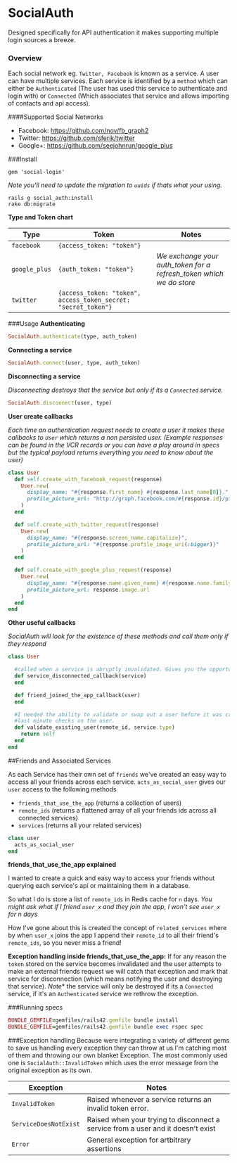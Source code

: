 # SocialAuth

Designed specifically for API authentication it makes supporting multiple login sources a breeze.

### Overview
Each social network eg. `Twitter, Facebook` is known as a service. A user can have multiple services.
Each service is identified by a `method` which can either be `Authenticated` (The user has used this service to authenticate and login with) or `Connected` (Which associates that service and allows importing of contacts and api access).

####Supported Social Networks
- Facebook: https://github.com/nov/fb_graph2
- Twitter:  https://github.com/sferik/twitter
- Google+: https://github.com/seejohnrun/google_plus

###Install
```
gem 'social-login'
```

*Note you'll need to update the migration to `uuids` if thats what your using.*

```
rails g social_auth:install
rake db:migrate
```
**Type and Token chart**

Type | Token | Notes
--- | --- | ---
`facebook`| `{access_token: "token"}`
`google_plus`| `{auth_token: "token"}`| *We exchange your auth_token for a refresh_token which we do store*
`twitter`| `{access_token: "token", access_token_secret: "secret_token"}`

###Usage
**Authenticating**

```ruby
SocialAuth.authenticate(type, auth_token)
```

**Connecting a service**

```ruby
SocialAuth.connect(user, type, auth_token)
```

**Disconnecting a service**

*Disconnecting destroys that the service but only if its a `Connected` service.*
```ruby
SocialAuth.disconnect(user, type)
```

**User create callbacks**

*Each time an authentication request needs to create a user it makes these callbacks to `User` which returns a non persisted user.
(Example responses can be found in the VCR records or you can have a play around in specs but the typical payload returns everything you need to know about the user)*

```ruby
class User
  def self.create_with_facebook_request(response)
    User.new(
      display_name: "#{response.first_name} #{response.last_name[0]}.",
      profile_picture_url: "http://graph.facebook.com/#{response.id}/picture?type=small"
    )
  end

  def self.create_with_twitter_request(response)
    User.new(
      display_name: "#{response.screen_name.capitalize}",
      profile_picture_url: "#{response.profile_image_uri(:bigger)}"
    )
  end

  def self.create_with_google_plus_request(response)
    User.new(
      display_name: "#{response.name.given_name} #{response.name.family_name[0]}.",
      profile_picture_url: response.image.url
    )
  end
end
```
**Other useful callbacks**

*SocialAuth will look for the existence of these methods and call them only if they respond*
```ruby
class User

  #called when a service is abruptly invalidated. Gives you the opportunity to act or inform your users
  def service_disconnected_callback(service)
  end

  def friend_joined_the_app_callback(user)
  end

  #I needed the ability to validate or swap out a user before it was created so this method can perform
  #last minute checks on the user.
  def validate_existing_user(remote_id, service.type)
    return self
  end
end
```

##Friends and Associated Services

As each Service has their own set of `friends` we've created an easy way to access all your friends across each service. `acts_as_social_user` gives our `user` access to the following methods
- `friends_that_use_the_app` (returns a collection of users)
- `remote_ids` (returns a flattened array of all your friends ids across all connected services)
- `services` (returns all your related services)

```ruby
class user
  acts_as_social_user
end
```

**friends_that_use_the_app explained**

I wanted to create a quick and easy way to access your friends without querying each service's api or maintaining them in a database.

So what I do is store a list of `remote_ids` in Redis cache for `n` days.
*You might ask what if I friend `user_x` and they join the app, I won't see `user_x` for n days*

How I've gone about this is created the concept of `related_services` where by when `user_x` joins the app I append their `remote_id` to all their friend's `remote_ids`, so you never miss a friend!

**Exception handling inside friends_that_use_the_app:**
If for any reason the `token` stored on the service becomes invalidated and the user attempts to make an external  friends request we will catch that exception and mark that service for disconnection (which means notifying the user and destroying that service). *Note** the service will only be destroyed if its a `Connected` service, if it's an `Authenticated` service we rethrow the exception.

###Running specs

```ruby
BUNDLE_GEMFILE=gemfiles/rails42.gemfile bundle install
BUNDLE_GEMFILE=gemfiles/rails42.gemfile bundle exec rspec spec
```

###Exception handling
Because were integrating a variety of different gems to save us handling every exception they can throw at us I'm catching most of them and throwing our own blanket Exception. The most commonly used one is `SocialAuth::InvalidToken` which uses the error message from the original exception as its own.

Exception | Notes
--- | ---
`InvalidToken`| Raised whenever a service returns an invalid token error.
`ServiceDoesNotExist`| Raised when your trying to disconnect a service from a user and it doesn't exist
`Error`| General exception for artbitrary assertions
